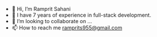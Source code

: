 - 👋 Hi, I’m Ramprit Sahani
- 👀 I have 7 years of experience in full-stack development.
- 💞️ I’m looking to collaborate on ...
- 📫 How to reach me ramprits955@gmail.com

<!---
ramprits955/ramprits955 is a ✨ special ✨ repository because its `README.md` (this file) appears on your GitHub profile.
You can click the Preview link to take a look at your changes.
--->
